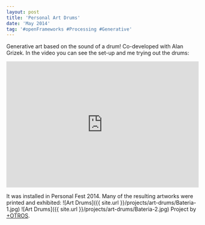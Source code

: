 ```yaml
---
layout: post
title: 'Personal Art Drums'
date: 'May 2014'
tag: '#openFrameworks #Processing #Generative'
---
```

Generative art based on the sound of a drum! Co-developed with Alan Grizek. In the video you can see the set-up and me trying out the drums:
<iframe width="100%" height="330" src="https://www.youtube.com/embed/7YEjhzFu7rg" frameborder="0" allowfullscreen></iframe>

It was installed in Personal Fest 2014. Many of the resulting artworks were printed and exhibited:
![Art Drums]({{ site.url }}/projects/art-drums/Bateria-1.jpg)
![Art Drums]({{ site.url }}/projects/art-drums/Bateria-2.jpg)
Project by [+OTROS](http://masotros.com/).
